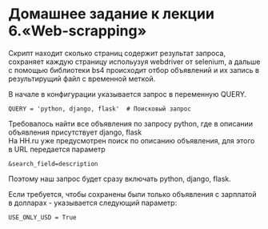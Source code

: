 # Домашнее задание к лекции 6.«Web-scrapping»
Скрипт находит сколько страниц содержит результат запроса, сохраняет каждую страницу испольузуя webdriver от selenium, а дальше с помощью библиотеки bs4 происходит отбор объявлений и их запись в результирущий файл с временной меткой.  
  
В начале в конфигурации указывается запрос в переменную QUERY.  
```
QUERY = 'python, django, flask'  # Поисковый запрос
```
Требовалось найти все объявления по запросу python, где в описании объявления присутствует django, flask  
На HH.ru уже предусмотрен поиск по описанию объявления, для этого в URL передается параметр 
```
&search_field=description
```
Поэтому наш запрос будет сразу включать python, django, flask.  
  
Если требуется, чтобы сохранены были только объявления с зарплатой в долларах - указывается следующий параметр:
```
USE_ONLY_USD = True
```



